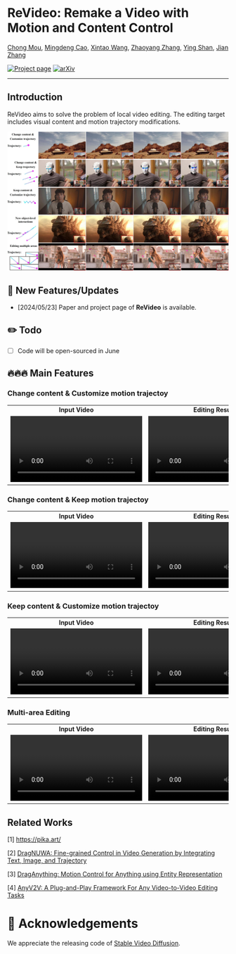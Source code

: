 # ReVideo: Remake a Video with Motion and Content Control
[Chong Mou](https://scholar.google.com/citations?user=SYQoDk0AAAAJ&hl=zh-CN),
[Mingdeng Cao](https://scholar.google.com/citations?user=EcS0L5sAAAAJ&hl=en),
[Xintao Wang](https://xinntao.github.io/),
[Zhaoyang Zhang](https://zzyfd.github.io/),
[Ying Shan](https://scholar.google.com/citations?user=4oXBp9UAAAAJ),
[Jian Zhang](https://jianzhang.tech/)

[![Project page](https://img.shields.io/badge/Project-Page-brightgreen)](https://mc-e.github.io/project/ReVideo/)
[![arXiv](https://img.shields.io/badge/ArXiv-2405.13865-brightgreen)](https://arxiv.org/abs/2405.13865)

---
## Introduction
ReVideo aims to solve the problem of local video editing. The editing target includes visual content and motion trajectory modifications.
<p align="center">
  <img src="asserts/teaser.jpg">
</p>

## 📰 **New Features/Updates**
- [2024/05/23] Paper and project page of **ReVideo** is available.

## ✏️ Todo
- [ ] Code will be open-sourced in June

## 🔥🔥🔥 Main Features
### Change content & Customize motion trajectoy
<table class="center">
<tr>
  <td style="text-align:center;"><b>Input Video</b></td>
  <td style="text-align:center;"><b>Editing Result</b></td>
</tr>
<tr>
  <td><video src="https://github.com/MC-E/DragonDiffusion/assets/54032224/222f35da-7396-4989-a3c3-9ab4a2e5fa98" autoplay></td>
  <td><video src="https://github.com/MC-E/DragonDiffusion/assets/54032224/c128f1d7-30e4-49e7-b6b7-9d5f428ff882" autoplay></td>
</tr>
</table>

### Change content & Keep motion trajectoy
<table class="center">
<tr>
  <td style="text-align:center;"><b>Input Video</b></td>
  <td style="text-align:center;"><b>Editing Result</b></td>
</tr>
<tr>
  <td><video src="https://github.com/MC-E/DragonDiffusion/assets/54032224/d25dce6a-88cf-45ad-9177-76df9fffe819" autoplay></td>
  <td><video src="https://github.com/MC-E/DragonDiffusion/assets/54032224/06c8f19d-4569-417f-a4a3-1782a09404db" autoplay></td>
</tr>
</table>

### Keep content & Customize motion trajectoy
<table class="center">
<tr>
  <td style="text-align:center;"><b>Input Video</b></td>
  <td style="text-align:center;"><b>Editing Result</b></td>
</tr>
<tr>
  <td><video src="https://github.com/MC-E/DragonDiffusion/assets/54032224/490b4e9b-c1af-4f87-83de-c6b27f4a925b" autoplay></td>
  <td><video src="https://github.com/MC-E/DragonDiffusion/assets/54032224/93f77c7b-23a8-4b1e-8e6d-1abf57fd1130" autoplay></td>
</tr>
</table>

### Multi-area Editing
<table class="center">
<tr>
  <td style="text-align:center;"><b>Input Video</b></td>
  <td style="text-align:center;"><b>Editing Result</b></td>
</tr>
<tr>
  <td><video src="https://github.com/MC-E/DragonDiffusion/assets/54032224/339263b6-ea97-4c43-8617-b40459b1973c" autoplay></td>
  <td><video src="https://github.com/MC-E/DragonDiffusion/assets/54032224/7a005b3a-ff3e-492c-9643-0fd921b0b53e" autoplay></td>
</tr>
</table>

## Related Works
<p>
[1] <a href="https://pika.art/">https://pika.art/</a>
</p>
<p>
[2] <a href="https://arxiv.org/abs/2308.08089">DragNUWA: Fine-grained Control in Video Generation by Integrating Text, Image, and Trajectory</a>
</p>
<p>
[3] <a href="https://arxiv.org/abs/2403.07420">
    DragAnything: Motion Control for Anything using Entity Representation</a>
</p>
<p>
[4] <a href="https://arxiv.org/abs/2403.14468/">AnyV2V: A Plug-and-Play Framework For Any Video-to-Video Editing Tasks</a>
</p>

# 🤗 Acknowledgements
We appreciate the releasing code of [Stable Video Diffusion](https://github.com/Stability-AI/generative-models).
